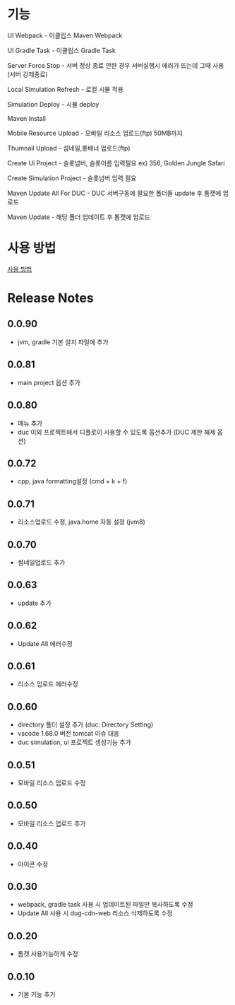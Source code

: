 # 기능
UI Webpack - 이클립스 Maven Webpack

UI Gradle Task - 이클립스 Gradle Task

Server Force Stop - 서버 정상 종료 안한 경우 서버실행시 에러가 뜨는데 그때 사용(서버 강제종료)

Local Simulation Refresh - 로컬 시뮬 적용

Simulation Deploy - 시뮬 deploy

Maven Install

Mobile Resource Upload - 모바일 리소스 업로드(ftp) 50MB까지

Thumnail Upload - 섬네일,롱배너 업로드(ftp)

Create Ui Project - 슬롯넘버, 슬롯이름 입력필요 ex) 356, Golden Jungle Safari

Create Simulation Project - 슬롯넘버 입력 필요

Maven Update All For DUC - DUC 서버구동에 필요한 폴더들 update 후 톰캣에 업로드

Maven Update - 해당 폴더 업데이트 후 톰캣에 업로드 

# 사용 방법
[사용 방법](https://studio-g.atlassian.net/wiki/spaces/slotduc/pages/731545942/VS+Code+Extension)

# Release Notes
## 0.0.90
- jvm, gradle 기본 설치 파일에 추가
## 0.0.81
- main project 옵션 추가
## 0.0.80
- 메뉴 추가
- duc 이외 프로젝트에서 디플로이 사용할 수 있도록 옵션추가 (DUC 제한 해제 옵션)
## 0.0.72
- cpp, java formatting설정 (cmd + k + f)
## 0.0.71
- 리소스업로드 수정, java.home 자동 설정 (jvm8)
## 0.0.70
- 썸네일업로드 추가
## 0.0.63
- update 추가 
## 0.0.62
- Update All 에러수정
## 0.0.61
- 리소스 업로드 에러수정
## 0.0.60
- directory 폴더 설정 추가 (duc: Directory Setting)
- vscode 1.68.0 버전 tomcat 이슈 대응
- duc simulation, ui 프로젝트 생성기능 추가
## 0.0.51
- 모바일 리소스 업로드 수정
## 0.0.50
- 모바일 리소스 업로드 추가
## 0.0.40
- 아이콘 수정
  
## 0.0.30
- webpack, gradle task 사용 시 업데이트된 파일만 복사하도록 수정
- Update All 사용 시 dug-cdn-web 리소스 삭제하도록 수정
  
## 0.0.20
- 톰캣 사용가능하게 수정
  
## 0.0.10
- 기본 기능 추가
